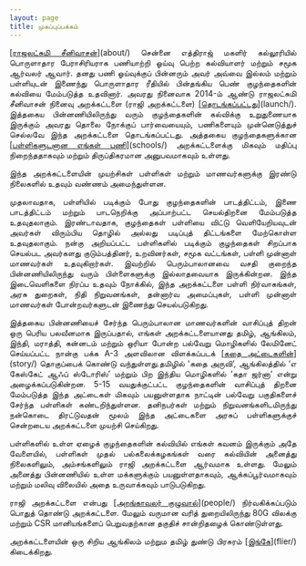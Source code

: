 ```yaml
---
layout: page
title: முகப்புப்பக்கம்
---
```


<!-- <p style="text-align: center;"><strong>வலைத்தளத்தின் ஆங்கில பதிப்பிற்கு <a href="https://rajifoundation.in">இங்கே</a> கிளிக் செய்க.</strong></p> -->
<p style="text-align:justify; text-justify: inter-word">[<span style="text-decoration: underline">ராஜலட்சுமி சீனிவாசன்</span>](about/)  சென்னை எத்திராஜ் மகளிர் கல்லூரியில் பொருளாதார பேராசிரியராக பணியாற்றி ஓய்வு பெற்ற கல்வியாளர் மற்றும் சமூக ஆர்வலர் ஆவார்.  தனது பணி ஓய்வுக்குப் பின்னரும் அவர் அவ்வை இல்லம் மற்றும் பள்ளியுடன் இணைந்து பொருளாதார ரீதியில் பின்தங்கிய பெண் குழந்தைகளின் கல்வியை மேம்படுத்த  உதவினார்.  அவரது நினைவாக 2014-ம் ஆண்டு ராஜலட்சுமி சீனிவாசன் நினைவு அறக்கட்டளை (ராஜி அறக்கட்டளை) [<span style="text-decoration: underline">தொடங்கப்பட்டது</span>](launch/). இத்தகைய பின்னணியிலிருந்து வரும் குழந்தைகளின் கல்விக்கு உறுதுணையாக இருக்கும் அவரது தொலை நோக்குப் பார்வையையும், பணிகளையும் முன்னெடுத்துச் செல்லவே இந்த அறக்கட்டளை தொடங்கப்பட்டது. அத்தகைய குழந்தைகளுக்கான [<span style="text-decoration: underline">பள்ளிகளுடனான எங்கள் பணி</span>](schools/) அறக்கட்டளைக்கு மிகவும் மதிப்பு நிறைந்ததாகவும் மற்றும் திருப்திகரமான அனுபவமாகவும் உள்ளது.</p>

<p style="text-align:justify; text-justify: inter-word">இந்த அறக்கட்டளையின் முயற்சிகள் பள்ளிகள் மற்றும் மாணவர்களுக்கு இரண்டு நிலைகளில் உதவும் வண்ணம் அமைந்துள்ளன.</p>

<p style="text-align:justify; text-justify: inter-word">முதலாவதாக, பள்ளியில் படிக்கும் போது குழந்தைகளின் பாடத்திட்டம், இணை பாடத்திட்டம் மற்றும் பாடநெறிக்கு அப்பாற்பட்ட செயல்திறனை மேம்படுத்த உதவுதலாகும். இரண்டாவதாக, குழந்தைகள் பள்ளியை விட்டு வெளியேறியவுடன் அவர்கள் விரும்பிய தொழில் அல்லது படிப்புத் திட்டங்களை மேற்கொள்ள உதவுதலாகும். நன்கு அறியப்பட்ட பள்ளிகளில் படிக்கும் குழந்தைகள் சிறப்பாக செயல்பட அவர்களது குடும்பத்தினர், உறவினர்கள், சமூக வட்டங்கள், பள்ளி முன்னாள் மாணவர்கள் உதவுகிறார்கள். இவற்றில் பெரும்பாலானவை வசதி குறைந்த பின்னணியிலிருந்து வரும் பிள்ளைகளுக்கு இல்லாதவையாக இருக்கின்றன. இந்த இடைவெளிகளை நிரப்ப உதவும் நோக்கில், இந்த அறக்கட்டளை பள்ளி நிர்வாகங்கள், அரசு துறைகள், நிதி நிறுவனங்கள், தன்னார்வ அமைப்புகள், பள்ளி முன்னாள் மாணவர்கள் போன்றவர்களுடன் இணைந்து செயல்படுகிறது.</p>

<p style="text-align:justify; text-justify: inter-word">இத்தகைய பின்னணியைச் சேர்ந்த பெரும்பாலான மாணவர்களின்  வாசிப்புத் திறன் ஒரு பெரிய பலவீனமாக இருப்பதால், எங்கள் அறக்கட்டளையானது தமிழ், ஆங்கிலம், இந்தி, மராத்தி, கன்னடம் மற்றும் ஒரியா போன்ற பல்வேறு மொழிகளில் லேமினேட்  செய்யப்பட்ட நான்கு பக்க A-3 அளவிலான விளக்கப்படக் [<span style="text-decoration: underline">கதை அட்டைகளின்</span>](story/) தொகுப்பைக் கொண்டு வந்துள்ளது.தமிழில் 'கதை அருவி’, ஆங்கிலத்தில் ‘எ கேஸ்கேட் ஆஃப் ஸ்டோரிஸ்’ மற்றும் பிற இந்திய மொழிகளில் ‘கதா ஜர்னா’ என்று அழைக்கப்படுகின்றன. 5-15 வயதுக்குட்பட்ட குழந்தைகளின் வாசிப்புத் திறனை மேம்படுத்த இந்த அட்டைகள் மிகவும் பயனுள்ளதாக நாட்டின் பல்வேறு பகுதிகளைச் சேர்ந்த பள்ளிகள் கண்டறிந்துள்ளன. தனிநபர்கள் மற்றும் நிறுவனங்களிடமிருந்து நன்கொடை திரட்டுவதன் மூலம் இந்த அட்டைகளை அரசுப் பள்ளிகளுக்குச் சென்றடைய அறக்கட்டளை முயற்சி செய்கிறது.</p>

<p style="text-align:justify; text-justify: inter-word">பள்ளிகளில் உள்ள ஏழைக் குழந்தைகளின் கல்வியில் எங்கள் கவனம் இருக்கும் அதே வேளையில், பள்ளிகள் முதல் பல்கலைக்கழகங்கள் வரை கல்வியின் அனைத்து நிலைகளிலும், அம்சங்களிலும் ராஜி அறக்கட்டளை ஆர்வமாக உள்ளது. மேலும் அனைத்து பின்னணியில் உள்ள மக்களுக்கும் பயனுள்ளதாகவும், ஆக்கப்பூர்வமாகவும் மற்றும் மலிவு விலையில் அதை உருவாக்கவும் பாடுபடுகிறது.</p>

<p style="text-align:justify; text-justify: inter-word">ராஜி அறக்கட்டளை என்பது [<span style="text-decoration: underline">அறங்காவலர் குழுவால்</span>](people/) நிர்வகிக்கப்படும் பொதுத் தொண்டு அறக்கட்டளை. மேலும் வருமான வரித் துறையிலிருந்து 80G விலக்கு மற்றும் CSR மானியங்களைப் பெறுவதற்கான தகுதிச் சான்றிதழைக் கொண்டுள்ளது.</p>

<p style="text-align:justify; text-justify: inter-word">அறக்கட்டளையின் ஒரு சிறிய ஆங்கிலம் மற்றும தமிழ் துண்டு பிரசுரம் [<span style="text-decoration: underline">இங்கே</span>](flier/) கிடைக்கிறது.</p>
